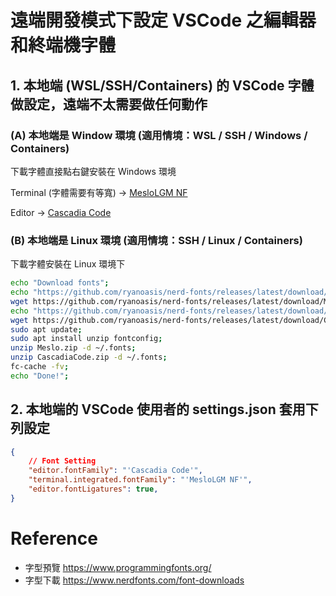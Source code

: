 # 遠端開發模式下設定 VSCode 之編輯器和終端機字體

## 1. 本地端 (WSL/SSH/Containers) 的 VSCode 字體做設定，遠端不太需要做任何動作

### (A) 本地端是 Window 環境 (適用情境：WSL / SSH / Windows / Containers)

下載字體直接點右鍵安裝在 Windows 環境

Terminal (字體需要有等寬) -> [MesloLGM NF](https://github.com/ryanoasis/nerd-fonts/releases/latest/download/Meslo.zip)

Editor -> [Cascadia Code](https://github.com/ryanoasis/nerd-fonts/releases/latest/download/CascadiaCode.zip)

### (B) 本地端是 Linux 環境 (適用情境：SSH / Linux / Containers)

下載字體安裝在 Linux 環境下

```bash
echo "Download fonts";
echo "https://github.com/ryanoasis/nerd-fonts/releases/latest/download/Meslo.zip";
wget https://github.com/ryanoasis/nerd-fonts/releases/latest/download/Meslo.zip;
echo "https://github.com/ryanoasis/nerd-fonts/releases/latest/download/CascadiaCode.zip";
wget https://github.com/ryanoasis/nerd-fonts/releases/latest/download/CascadiaCode.zip;
sudo apt update;
sudo apt install unzip fontconfig;
unzip Meslo.zip -d ~/.fonts;
unzip CascadiaCode.zip -d ~/.fonts;
fc-cache -fv;
echo "Done!";
```

## 2. 本地端的 VSCode 使用者的 settings.json 套用下列設定

```json
{
    // Font Setting
    "editor.fontFamily": "'Cascadia Code'",
    "terminal.integrated.fontFamily": "'MesloLGM NF'",
    "editor.fontLigatures": true,
}
```

# Reference
- 字型預覽 https://www.programmingfonts.org/
- 字型下載 https://www.nerdfonts.com/font-downloads
